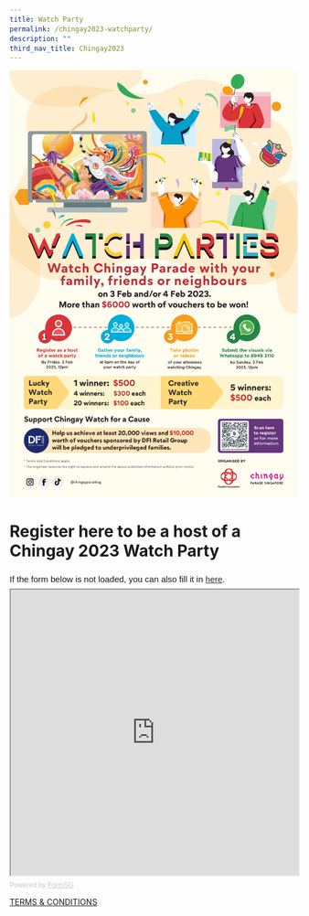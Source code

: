 ```yaml
---
title: Watch Party
permalink: /chingay2023-watchparty/
description: ""
third_nav_title: Chingay2023
---
```

![Chingay 2023 Watch Party EDM](/images/whats-on/Chingay%202023%20Watch%20Party%20EDM.jpeg)

<!--for future use - to incude once info guide is ready

For more details, check out the watch party info guide [here](/files/whats-on/chingay50-watch-party-info-kit-(as-at-14-jan-2021).pdf)!

-->

# Register here to be a host of a Chingay 2023 Watch Party 

<div style="font-family:Sans-Serif;font-size:15px;color:#000;opacity:0.9;padding-top:5px;padding-bottom:8px">If the form below is not loaded, you can also fill it in <a href="INSERT LINK HERE">here</a>.</div>


<!-- Change the width and height values to suit you best -->
<iframe id="iframe" src="https://form.gov.sg/6350c1d4e765ca001218ba15" style="width:100%;height:500px"></iframe>

<div style="font-family:Sans-Serif;font-size:12px;color:#999;opacity:0.5;padding-top:5px">Powered by <a href="https://form.gov.sg/" style="color: #999">FormSG</a></div>



[TERMS & CONDITIONS](/files/whats-on/Chingay%202023%20Watch%20Party%20-%20Terms%20and%20Conditions.pdf)